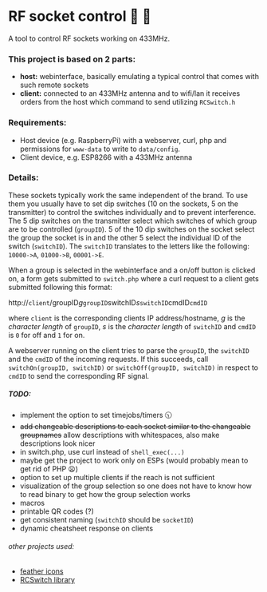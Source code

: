 # RF socket control :satellite: :electric_plug:
A tool to control RF sockets working on 433MHz.

### This project is based on 2 parts:
  * **host:** webinterface, basically emulating a typical control that comes with such remote sockets
  * **client:** connected to an 433MHz antenna and to wifi/lan it receives orders from the host which command to send utilizing `RCSwitch.h`


### Requirements:
  * Host device (e.g. RaspberryPi) with a webserver, curl, php and permissions for `www-data` to write to `data/config`.
  * Client device, e.g. ESP8266 with a 433MHz antenna


### Details:
These sockets typically work the same independent of the brand. To use them you usually have to set dip switches (10 on the sockets, 5 on the transmitter) to control the switches individually and to prevent interference. The 5 dip switches on the transmitter select which switches of which group are to be controlled (`groupID`). 5 of the 10 dip switches on the socket select the group the socket is in and the other 5 select the individual ID of the switch (`switchID`). The `switchID` translates to the letters like the following: `10000->A`, `01000->B`, `00001->E`.

When a group is selected in the webinterface and a on/off button is clicked on, a form gets submitted to `switch.php` where a curl request to a client gets submitted following this format:

http://`client`/groupID*g*`groupID`switchID*s*`switchID`cmdID`cmdID`

where `client` is the corresponding clients IP address/hostname, *g* is the *character length* of `groupID`, *s* is the *character length* of `switchID` and `cmdID` is `0` for off and `1` for on.

A webserver running on the client tries to parse the `groupID`, the `switchID` and the `cmdID` of the incoming requests. If this succeeds, call `switchOn(groupID, switchID)` or `switchOff(groupID, switchID)` in respect to `cmdID` to send the corresponding RF signal.


##### TODO:
  * implement the option to set timejobs/timers :clock1030:
  * ~~add changeable descriptions to each socket similar to the changeable groupnames~~ allow descriptions with whitespaces, also make descriptions look nicer
  * in switch.php, use curl instead of `shell_exec(...)`
  * maybe get the project to work only on ESPs (would probably mean to get rid of PHP :frowning:)
  * option to set up multiple clients if the reach is not sufficient
  * visualization of the group selection so one does not have to know how to read binary to get how the group selection works
  * macros
  * printable QR codes (?)
  * get consistent naming (`switchID` should be `socketID`)
  * dynamic cheatsheet response on clients

###### other projects used:
  * [feather icons](https://github.com/feathericons/feather)
  * [RCSwitch library](https://github.com/sui77/rc-switch)
